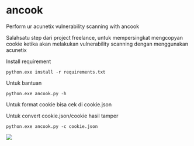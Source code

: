 # ancook
Perform ur acunetix vulnerability scanning with ancook

Salahsatu step dari project freelance, untuk mempersingkat mengcopyan cookie ketika akan melakukan vulnerability scanning dengan menggunakan acunetix


Install requirement
```
python.exe install -r requirements.txt
```

Untuk bantuan
```
python.exe ancook.py -h
```

Untuk format cookie bisa cek di cookie.json


Untuk convert cookie.json/cookie hasil tamper
```
python.exe ancook.py -c cookie.json
```

![](https://github.com/Tektek9/ancook/blob/main/demo.gif)
